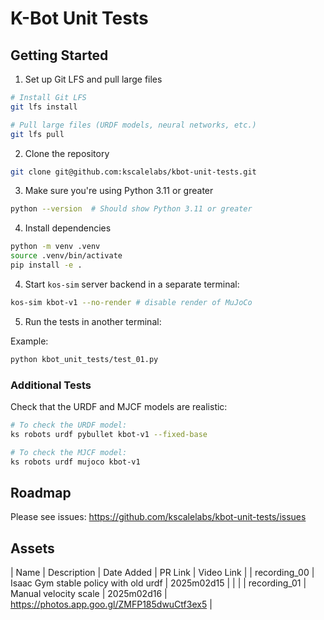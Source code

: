 # K-Bot Unit Tests

## Getting Started

1. Set up Git LFS and pull large files

```bash
# Install Git LFS
git lfs install

# Pull large files (URDF models, neural networks, etc.)
git lfs pull
```

2. Clone the repository

```bash
git clone git@github.com:kscalelabs/kbot-unit-tests.git
```

3. Make sure you're using Python 3.11 or greater

```bash
python --version  # Should show Python 3.11 or greater
```

4. Install dependencies

```bash
python -m venv .venv
source .venv/bin/activate
pip install -e .
```

4. Start `kos-sim` server backend in a separate terminal:
```bash
kos-sim kbot-v1 --no-render # disable render of MuJoCo
```

5. Run the tests in another terminal:

Example:
```bash
python kbot_unit_tests/test_01.py
```

### Additional Tests

Check that the URDF and MJCF models are realistic:

```bash
# To check the URDF model:
ks robots urdf pybullet kbot-v1 --fixed-base

# To check the MJCF model:
ks robots urdf mujoco kbot-v1
```

## Roadmap

Please see issues: https://github.com/kscalelabs/kbot-unit-tests/issues


## Assets 
| Name | Description | Date Added | PR Link | Video Link |
| recording_00 | Isaac Gym stable policy with old urdf | 2025m02d15 | |  |
| recording_01 | Manual velocity scale | 2025m02d16 | https://photos.app.goo.gl/ZMFP185dwuCtf3ex5 |
